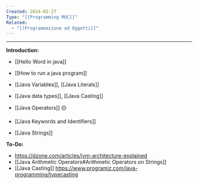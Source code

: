 ```yaml
---
Created: 2024-02-27
Type: "[[Programming MOC]]"
Related:
  - "[[Programmazione ad Oggetti]]"
---
```

---
**Introduction:**
- [[Hello Word in java]]
- [[How to run a java program]]

- [[Java Variables]], [[Java Literals]] 
- [[Java data types]], [[Java Casting]]
- [[Java Operators]] 🟡
- [[Java Keywords and Identifiers]]

- [[Java Strings]]

**To-Do:**
- https://dzone.com/articles/jvm-architecture-explained
- [[Java Arithmetic Operators#Arithmetic Operators on Strings]]
- [[Java Casting]] https://www.programiz.com/java-programming/typecasting